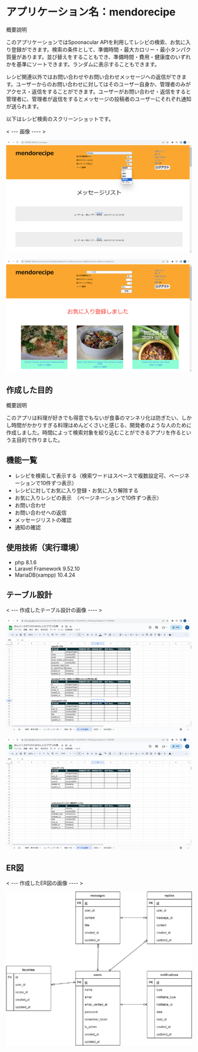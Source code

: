 # アプリケーション名：mendorecipe

概要説明

このアプリケーションではSpoonacular APIを利用してレシピの検索、お気に入り登録ができます。検索の条件として、準備時間・最大カロリー・最小タンパク質量があります。並び替えをすることもでき、準備時間・費用・健康度のいずれかを基準にソートできます。ランダムに表示することもできます。

レシピ関連以外ではお問い合わせやお問い合わせメッセージへの返信ができます。ユーザーからのお問い合わせに対してはそのユーザー自身か、管理者のみがアクセス・返信をすることができます。ユーザーがお問い合わせ・返信をすると管理者に、管理者が返信をするとメッセージの投稿者のユーザーにそれぞれ通知が送られます。


以下はレシピ検索のスクリーンショットです。

< --- 画像 ---- >

![検索画面](search.png)


![レシピ一覧画面](recipes.png)


## 作成した目的

概要説明

このアプリは料理が好きでも得意でもないが食事のマンネリ化は防ぎたい、しかし時間がかかりすぎる料理はめんどくさいと感じる、開発者のような人のために作成しました。時間によって検索対象を絞り込むことができるアプリを作るという主目的で作りました。


## 機能一覧

- レシピを検索して表示する（検索ワードはスペースで複数設定可、ページネーションで10件ずつ表示）
- レシピに対してお気に入り登録・お気に入り解除する
- お気に入りレシピの表示　（ページネーションで10件ずつ表示）
- お問い合わせ
- お問い合わせへの返信
- メッセージリストの確認
- 通知の確認


## 使用技術（実行環境）

- php 8.1.6
- Laravel Framework 9.52.10
- MariaDB(xampp) 10.4.24


## テーブル設計
< --- 作成したテーブル設計の画像 ---- >

![table1](table1.png)

![table1](table2.png)


## ER図
< --- 作成したER図の画像 ---- >

![ER](er.drawio.png)
